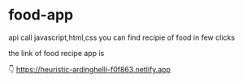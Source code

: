 # food-app
api call javascript,html,css
you can find recipie of food in few clicks


the link of food recipe app is

 👇
https://heuristic-ardinghelli-f0f863.netlify.app
